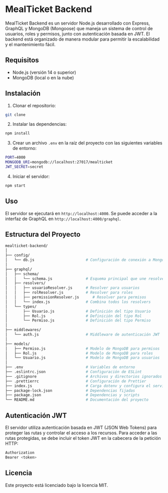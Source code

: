 # MealTicket Backend

MealTicket Backend es un servidor Node.js desarrollado con Express, GraphQL y MongoDB (Mongoose) que maneja un sistema de control de usuarios, roles y permisos, junto con autenticación basada en JWT. El backend está organizado de manera modular para permitir la escalabilidad y el mantenimiento fácil.

## Requisitos

- Node.js (versión 14 o superior)
- MongoDB (local o en la nube)

## Instalación

1. Clonar el repositorio:

```bash
git clone
```

2. Instalar las dependencias:

```bash
npm install
```

3. Crear un archivo `.env` en la raíz del proyecto con las siguientes variables de entorno:

```bash
PORT=4000
MONGODB_URI=mongodb://localhost:27017/mealticket
JWT_SECRET=secret
```

4. Iniciar el servidor:

```bash
npm start
```

## Uso

El servidor se ejecutará en `http://localhost:4000`. Se puede acceder a la interfaz de GraphQL en `http://localhost:4000/graphql`.

## Estructura del Proyecto

```bash
mealticket-backend/
│
├── config/
│   └── db.js                       # Configuración de conexión a MongoDB
│
├── graphql/
│   ├── schema/
│   │   └── schema.js               # Esquema principal que une resolvers
│   ├── resolvers/
│   │   ├── usuarioResolver.js      # Resolver para usuarios
│   │   ├── rolResolver.js          # Resolver para roles
│   │   ├── permissionResolver.js      # Resolver para permisos
│   │   └── index.js                # Combina todos los resolvers
│   └── types/
│       ├── Usuario.js              # Definición del tipo Usuario
│       ├── Rol.js                  # Definición del tipo Rol
│       └── Permiso.js              # Definición del tipo Permiso
│
├── middlewares/
│   └── auth.js                     # Middleware de autenticación JWT
│
├── models/
│   ├── Permiso.js                  # Modelo de MongoDB para permisos
│   ├── Rol.js                      # Modelo de MongoDB para roles
│   └── Usuario.js                  # Modelo de MongoDB para usuarios
│
├── .env                            # Variables de entorno
├── .eslintrc.json                  # Configuración de ESLint
├── .gitignore                      # Archivos y directorios ignorados por Git
├── .prettierrc                     # Configuración de Prettier
├── index.js                        # Carga dotenv y configura el servidor
├── package-lock.json               # Dependencias fijadas
├── package.json                    # Dependencias y scripts
└── README.md                       # Documentación del proyecto
```

## Autenticación JWT

El servidor utiliza autenticación basada en JWT (JSON Web Tokens) para proteger las rutas y controlar el acceso a los recursos. Para acceder a las rutas protegidas, se debe incluir el token JWT en la cabecera de la petición HTTP:

```bash
Authorization
Bearer <token>
```

## Licencia

Este proyecto está licenciado bajo la licencia MIT.
